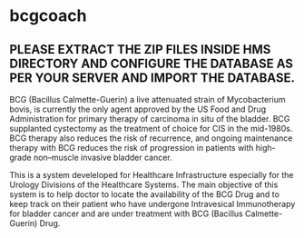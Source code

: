 # bcgcoach

## PLEASE EXTRACT THE ZIP FILES INSIDE HMS DIRECTORY AND CONFIGURE THE DATABASE AS PER YOUR SERVER AND IMPORT THE DATABASE.

BCG (Bacillus Calmette-Guerin) a live attenuated strain of Mycobacterium bovis, is currently the only agent approved by the US Food and Drug Administration for primary therapy of carcinoma in situ of the bladder. BCG supplanted cystectomy as the treatment of choice for CIS in the mid-1980s. BCG therapy also reduces the risk of recurrence, and ongoing maintenance therapy with BCG reduces the risk of progression in patients with high-grade non–muscle invasive bladder cancer.

This is a system develeloped for Healthcare Infrastructure  especially for the Urology Divisions of the Healthcare Systems.
The main objective of this system is to help doctor to locate the availability of the BCG Drug and to keep track on their patient who have undergone Intravesical Immunotherapy for bladder cancer and are under treatment with BCG (Bacillus Calmette-Guerin) Drug.  

